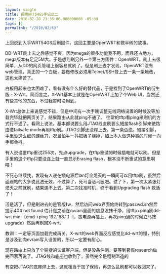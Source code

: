 ```yaml
---
layout: single
title: 折腾WRT54GS手记之二
date: 2010-02-20 23:36:06.000000000 -05:00
tags: []
permalink: "/2010/02/63"
---
```

上回说到入手WRT54GS后刷固件，这回主要是OpenWRT和救半砖的故事。

DD-WRT刷上去之后感觉不爽，因为mega的很多功能我不用，而且还占地方，mega版本有足足5M大。于是想到刷另外一个第三方固件：OpenWRT。刷上去很简单，从DD的网页管理上很容易就刷了。但是刷上去才发现，OpenWRT没有web管理，真正的一个白板，要做修改必须用Telnet/SSH登上去一条一条地改，这也太痛苦了。

白板用起来也太困难了，看有没有什么好的替代品，于是找到了OpenWRT的衍生版 - X-Wrt。简而言之，X-Wrt基本上就是在OpenWRT上加了个Web UI，当然还有些其他的东西，不过我暂时没用到。

X-Wrt总体上来说感觉不错，但是中间有一次手贱调整无线网络设置的时候没等加载完毕就把网页关了，结果路由从此就ping不通了。 往常的tftp看ping来刷机的方式行不通了。看网上说法，基本都说要么用JTAG线直刷要么短接flash引脚来使路由进failsafe mode再用tftp刷。JTAG引脚还没焊上去，第一条否绝。短接引脚，手里没这么细的螺丝刀，况且怕手一抖把板子烧掉，加上本人做这种事的时候一向手都会抖。

有人说设置tftp重试255次，先点upgrade，在tftp重试的时候插电就可以刷。但是手里的这个tftp只要没连上就一直显示Erasing flash，根本没不断重试的意思啊喂！

不死心继续找，发现有人说在插电源后lan灯全熄灭的一瞬间可以用tftp刷，虽然后面跟帖的大多说此法无效，不过算了，死马当活马医吧。试了下，第一次太紧张灯熄灭之前就刷，结果连不上去。第二次找准时机，终于看到Upgrading flash 救活了！

活是活了，但是刷进去的是官版fw，然后访问web界面始终转到passwd.sh然后提示404 not found 估计是之前在nvram里面的信息没抹干净，用tftp+ping刷dd-wrt mini（cmd-\>ping 192.168.1.1 -t，拔电源再插上，再次ping通的时候立马按upgrade）然后再刷回X-wrt。

教训：一定等页面加载完成再关，X-wrt的web界面反应感觉比dd-wrt的慢，特别是涉及到向nvram写入设置的，所以一定要有耐心。

现在路由上只放了个锐捷的认证客户端，但是没条件测，要等到暑假research做完回家再说了。JTAG线和底座也收到了，虽然完全是粗制滥造的

有空把JTAG的底座焊上去，这就相当于加了保险，再怎么乱刷都可以救回来了。
